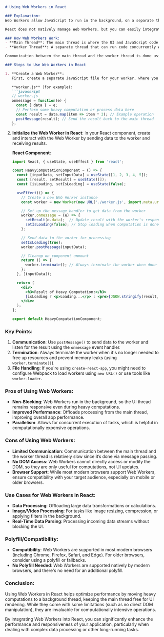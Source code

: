 
```markdown
# Using Web Workers in React

### Explanation:
Web Workers allow JavaScript to run in the background, on a separate thread, without blocking the main thread (which is responsible for UI rendering). This is particularly useful for computationally expensive tasks or data processing, ensuring the UI remains responsive.

React does not natively manage Web Workers, but you can easily integrate Web Workers into your React components to handle tasks like data processing, image manipulation, or complex calculations.

### How Web Workers Work:
- **Main Thread**: The main thread is where the UI and JavaScript code runs, rendering changes to the DOM.
- **Worker Thread**: A separate thread that can run code concurrently without blocking the main thread.

Communication between the main thread and the worker thread is done using `postMessage()` (from the main thread) and `onmessage` (from the worker thread).

### Steps to Use Web Workers in React

1. **Create a Web Worker**:
   First, create a separate JavaScript file for your worker, where you'll define the logic that will run in the background.

   **worker.js** (for example):
   ```javascript
   // worker.js
   onmessage = function(e) {
     const { data } = e;
     // Perform some heavy computation or process data here
     const result = data.map(item => item * 2); // Example operation
     postMessage(result); // Send the result back to the main thread
   };
   ```

2. **Initialize the Web Worker in React**:
   In your React component, create and interact with the Web Worker by sending data to the worker and receiving results.

   **React Component**:
   ```jsx
   import React, { useState, useEffect } from 'react';

   const HeavyComputationComponent = () => {
     const [inputData, setInputData] = useState([1, 2, 3, 4, 5]);
     const [result, setResult] = useState([]);
     const [isLoading, setIsLoading] = useState(false);

     useEffect(() => {
       // Create a new Web Worker instance
       const worker = new Worker(new URL('./worker.js', import.meta.url));

       // Set up the message handler to get data from the worker
       worker.onmessage = (e) => {
         setResult(e.data);  // Update result with the worker's response
         setIsLoading(false); // Stop loading when computation is done
       };

       // Send data to the worker for processing
       setIsLoading(true);
       worker.postMessage(inputData);

       // Cleanup on component unmount
       return () => {
         worker.terminate(); // Always terminate the worker when done
       };
     }, [inputData]);

     return (
       <div>
         <h3>Result of Heavy Computation:</h3>
         {isLoading ? <p>Loading...</p> : <pre>{JSON.stringify(result, null, 2)}</pre>}
       </div>
     );
   };

   export default HeavyComputationComponent;
   ```

### Key Points:
1. **Communication**: Use `postMessage()` to send data to the worker and listen for the result using the `onmessage` event handler.
2. **Termination**: Always terminate the worker when it's no longer needed to free up resources and prevent memory leaks (using `worker.terminate()`).
3. **File Handling**: If you're using `create-react-app`, you might need to configure Webpack to load workers using `new URL()` or use tools like `worker-loader`.

### Pros of Using Web Workers:
- **Non-Blocking**: Web Workers run in the background, so the UI thread remains responsive even during heavy computations.
- **Improved Performance**: Offloads processing from the main thread, improving overall app performance.
- **Parallelism**: Allows for concurrent execution of tasks, which is helpful in computationally expensive operations.

### Cons of Using Web Workers:
- **Limited Communication**: Communication between the main thread and the worker thread is relatively slow since it’s done via message passing.
- **No DOM Access**: Web Workers cannot directly access or modify the DOM, so they are only useful for computations, not UI updates.
- **Browser Support**: While most modern browsers support Web Workers, ensure compatibility with your target audience, especially on mobile or older browsers.

### Use Cases for Web Workers in React:
- **Data Processing**: Offloading large data transformations or calculations.
- **Image/Video Processing**: For tasks like image resizing, compression, or applying filters in the background.
- **Real-Time Data Parsing**: Processing incoming data streams without blocking the UI.

### Polyfill/Compatibility:
- **Compatibility**: Web Workers are supported in most modern browsers (including Chrome, Firefox, Safari, and Edge). For older browsers, consider using a polyfill or fallbacks.
- **No Polyfill Needed**: Web Workers are supported natively by modern browsers, and there's no need for an additional polyfill.

### Conclusion:
Using Web Workers in React helps optimize performance by moving heavy computations to a background thread, keeping the main thread free for UI rendering. While they come with some limitations (such as no direct DOM manipulation), they are invaluable for computationally intensive operations.

By integrating Web Workers into React, you can significantly enhance the performance and responsiveness of your application, particularly when dealing with complex data processing or other long-running tasks.
```

